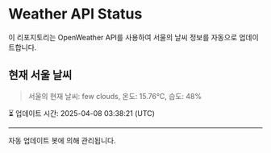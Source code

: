 
# Weather API Status

이 리포지토리는 OpenWeather API를 사용하여 서울의 날씨 정보를 자동으로 업데이트합니다.

## 현재 서울 날씨
> 서울의 현재 날씨: few clouds, 온도: 15.76°C, 습도: 48%

⏳ 업데이트 시간: 2025-04-08 03:38:21 (UTC)

---
자동 업데이트 봇에 의해 관리됩니다.
